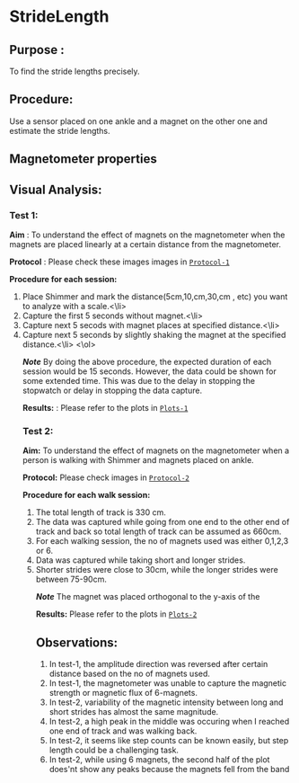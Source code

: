 # StrideLength

## Purpose :
To find the stride lengths precisely.

## Procedure:
Use a sensor placed on one ankle and a  magnet on the other one and estimate the stride lengths.

## Magnetometer properties


## Visual Analysis:

### Test 1:

**Aim** : To understand the effect of magnets on the magnetometer when the magnets are placed linearly at a certain distance from the magnetometer.

**Protocol** : Please check these images images in [`Protocol-1`](https://github.com/ReDevVerse/StrideLength/tree/main/Visual%20Analysis/experiment%20protocol)

**Procedure for each session:**
<ol>
    <li>Place Shimmer and mark the distance(5cm,10,cm,30,cm , etc) you want to analyze with a scale.<\li>
    <li>Capture the first 5 seconds without magnet.<\li>
    <li>Capture next 5 secods with magnet places at specified distance.<\li>
    <li>Capture next 5 seconds by slightly shaking the magnet at the specified distance.<\li>
    <\ol>
    
***Note*** By doing the above procedure, the expected duration of each session would be 15 seconds. However, the data could be shown for some extended time. This was due to the delay in stopping the stopwatch or delay in stopping the data capture.
        
 **Results:** : Please refer to the plots in [`Plots-1`](https://github.com/ReDevVerse/StrideLength/tree/main/Visual%20Analysis/group%20plots/Test-1)

### Test 2:
**Aim:** To understand the effect of magnets on the magnetometer when a person is walking with Shimmer and magnets placed on ankle.

**Protocol:** Please check images in [`Protocol-2`](https://github.com/ReDevVerse/StrideLength/tree/main/Visual%20Analysis/experiment%20protocol)

**Procedure for each walk session:**
     <ol>
    <li> The total length of track is 330 cm.
      <li>The data was captured while going from one end to the other end of track and back so total length of track can be assumed as 660cm.
        <li>For each walking session, the no of magnets used was either 0,1,2,3 or 6.
        <li>Data was captured while taking short and longer strides.
        <li>Shorter strides were close to 30cm, while the longer strides were between 75-90cm.


***Note*** The magnet was placed orthogonal to the y-axis of the

**Results:** Please refer to the plots in [`Plots-2`](https://github.com/ReDevVerse/StrideLength/tree/main/Visual%20Analysis/group%20plots/Test-2)

## Observations:
1. In test-1, the amplitude direction was reversed after certain distance based on the no of magnets used.
2. In test-1, the magnetometer was unable to capture the magnetic strength or magnetic flux of 6-magnets.
3. In test-2, variability of the magnetic intensity between long and short strides has almost the same magnitude.
4. In test-2, a high peak in the middle was occuring when I reached one end of track and was walking back.
5. In test-2, it seems like step counts can be known easily, but step length could be a challenging task.
6. In test-2, while using 6 magnets, the second half of the plot does'nt show any peaks because the magnets fell from the band
